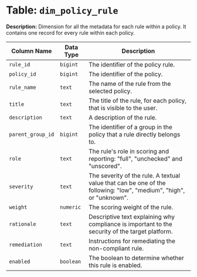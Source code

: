 # Table: `dim_policy_rule`

**Description:** Dimension for all the metadata for each rule within a policy. It contains one record for every rule within each policy.


| Column Name | Data Type | Description |
|-------------|-----------|-------------|
| `rule_id` | `bigint` | The identifier of the policy rule. |
| `policy_id` | `bigint` | The identifier of the policy. |
| `rule_name` | `text` | The name of the rule from the selected policy. |
| `title` | `text` | The title of the rule, for each policy, that is visible to the user. |
| `description` | `text` | A description of the rule. |
| `parent_group_id` | `bigint` | The identifier of a group in the policy that a rule directly belongs to. |
| `role` | `text` | The rule's role in scoring and reporting: "full", "unchecked" and "unscored". |
| `severity` | `text` | The severity of the rule. A textual value that can be one of the following: "low", "medium", "high", or "unknown". |
| `weight` | `numeric` | The scoring weight of the rule. |
| `rationale` | `text` | Descriptive text explaining why compliance is important to the security of the target platform. |
| `remediation` | `text` | Instructions for remediating the non-compliant rule. |
| `enabled` | `boolean` | The boolean to determine whether this rule is enabled. |